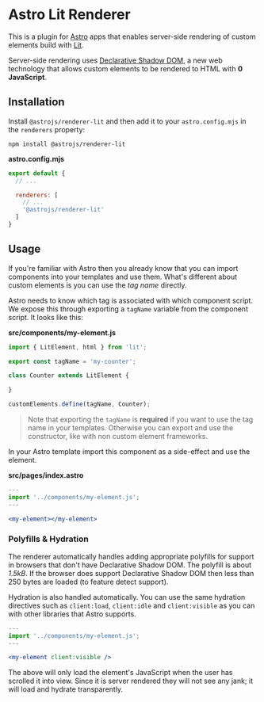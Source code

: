 # Astro Lit Renderer

This is a plugin for [Astro](https://astro.build/) apps that enables server-side rendering of custom elements build with [Lit](https://lit.dev/).

Server-side rendering uses [Declarative Shadow DOM](https://web.dev/declarative-shadow-dom/), a new web technology that allows custom elements to be rendered to HTML with __0 JavaScript__.

## Installation

Install `@astrojs/renderer-lit` and then add it to your `astro.config.mjs` in the `renderers` property:

```
npm install @astrojs/renderer-lit
```

__astro.config.mjs__

```js
export default {
  // ...

  renderers: [
    // ...
    '@astrojs/renderer-lit'
  ]
}
```

## Usage

If you're familiar with Astro then you already know that you can import components into your templates and use them. What's different about custom elements is you can use the *tag name* directly.

Astro needs to know which tag is associated with which component script. We expose this through exporting a `tagName` variable from the component script. It looks like this:

__src/components/my-element.js__

```js
import { LitElement, html } from 'lit';

export const tagName = 'my-counter';

class Counter extends LitElement {

}

customElements.define(tagName, Counter);
```

> Note that exporting the `tagName` is __required__ if you want to use the tag name in your templates. Otherwise you can export and use the constructor, like with non custom element frameworks.

In your Astro template import this component as a side-effect and use the element.

__src/pages/index.astro__

```jsx
---
import '../components/my-element.js';
---

<my-element></my-element>
```

### Polyfills & Hydration

The renderer automatically handles adding appropriate polyfills for support in browsers that don't have Declarative Shadow DOM. The polyfill is about *1.5kB*. If the browser does support Declarative Shadow DOM then less than 250 bytes are loaded (to feature detect support).

Hydration is also handled automatically. You can use the same hydration directives such as `client:load`, `client:idle` and `client:visible` as you can with other libraries that Astro supports.

```jsx
---
import '../components/my-element.js';
---

<my-element client:visible />
```

The above will only load the element's JavaScript when the user has scrolled it into view. Since it is server rendered they will not see any jank; it will load and hydrate transparently.